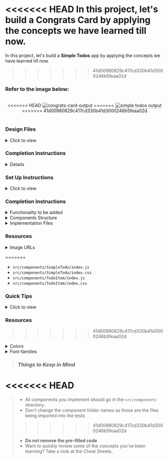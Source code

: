 <<<<<<< HEAD
In this project, let's build a **Congrats Card** by applying the concepts we have learned till now.
=======
In this project, let's build a **Simple Todos** app by applying the concepts we have learned till now.
>>>>>>> 41d00980829c417cd330b41d3000246b5feaa02d

### Refer to the image below:

<br/>
<div style="text-align: center;">
<<<<<<< HEAD
<img src="https://assets.ccbp.in/frontend/content/react-js/congrats-card-lg-output-img.png" alt="congrats-card-output" style="max-width:70%;box-shadow:0 2.8px 2.2px rgba(0, 0, 0, 0.12)">
=======
    <img src="https://assets.ccbp.in/frontend/content/react-js/simple-todos-output.gif" alt="simple todos output" style="max-width:70%;box-shadow:0 2.8px 2.2px rgba(0, 0, 0, 0.12)">
>>>>>>> 41d00980829c417cd330b41d3000246b5feaa02d
</div>
<br/>

### Design Files

<details>
<summary>Click to view</summary>

<<<<<<< HEAD
- [Extra Small (Size < 576px), Small (Size >= 576px)](https://assets.ccbp.in/frontend/content/react-js/congrats-card-sm-output-img.png)
- [Medium (Size >= 768px), Large (Size >= 992px) and Extra Large (Size >= 1200px)](https://assets.ccbp.in/frontend/content/react-js/congrats-card-lg-output-img.png)

</details>

### Completion Instructions

<details>
=======
- [Extra Small (Size < 576px) and Small (Size >= 576px)](https://assets.ccbp.in/frontend/content/react-js/simple-todos-sm-output-v2.png)
- [Medium (Size >= 768px), Large (Size >= 992px) and Extra Large (Size >= 1200px)](https://assets.ccbp.in/frontend/content/react-js/simple-todos-lg-output-v2.png)

</details>

### Set Up Instructions

<details>
<summary>Click to view</summary>

- Download dependencies by running `npm install`
- Start up the app using `npm start`
</details>

### Completion Instructions

<details>
<summary>Functionality to be added</summary>
<br/>

The app must have the following functionalities

- Initially, the list of given todos should be displayed with a delete button for each todo
- When **Delete** button of a todo is clicked, then the respective todo should be deleted
- The `SimpleTodos` will consist of the `initialTodosList`. It consists of a list of todo objects with the following properties in each todo object

  |  Key  | Data Type |
  | :---: | :-------: |
  |  id   |  Number   |
  | title |  String   |

</details>

<details>
<summary>Components Structure</summary>

<br/>
<div style="text-align: center;">
    <img src="https://assets.ccbp.in/frontend/content/react-js/simple-todos-component-structure.png" alt="simple todos component structure" style="max-width:100%;box-shadow:0 2.8px 2.2px rgba(0, 0, 0, 0.12)">
</div>
<br/>

</details>

<details>
>>>>>>> 41d00980829c417cd330b41d3000246b5feaa02d
<summary>Implementation Files</summary>
<br/>

Use these files to complete the implementation:

<<<<<<< HEAD
- `index.js`
- `index.css`
</details>

### Resources

<details>
<summary>Image URLs</summary>

- [https://assets.ccbp.in/frontend/react-js/congrats-card-bg.png](https://assets.ccbp.in/frontend/react-js/congrats-card-bg.png)
- [https://assets.ccbp.in/frontend/react-js/congrats-card-profile-img.png](https://assets.ccbp.in/frontend/react-js/congrats-card-profile-img.png)
- [https://assets.ccbp.in/frontend/react-js/congrats-card-watch-img.png](https://assets.ccbp.in/frontend/react-js/congrats-card-watch-img.png)
</details>

=======
- `src/components/SimpleTodo/index.js`
- `src/components/SimpleTodo/index.css`
- `src/components/TodoItem/index.js`
- `src/components/TodoItem/index.css`
</details>

### Quick Tips

<details>
<summary>Click to view</summary>
<br>

- You can use the `cursor` CSS property to specify the mouse cursor to be displayed when pointing over an element

  ```
    cursor: pointer;
  ```

  <br/>
   <img src="https://assets.ccbp.in/frontend/content/react-js/cursor-pointer-img.png" alt="cursor pointer" style="width:100px" />

- You can use the below `outline` CSS property for buttons and input elements to remove the highlighting when the elements are clicked

  ```
    outline: none;
  ```

</details>

### Resources

>>>>>>> 41d00980829c417cd330b41d3000246b5feaa02d
<details>
<summary>Colors</summary>

<br/>

<<<<<<< HEAD
<div style="background-color: #0f172a; width: 150px; padding: 10px; color: white">Hex: #0f172a</div>
<div style="background-color: #cffafe; width: 150px; padding: 10px; color: black">Hex: #cffafe</div>
<div style="background-color: #1e293b; width: 150px; padding: 10px; color: white">Hex: #1e293b</div>
=======
<div style="background-color: #ffc2a0; width: 150px; padding: 10px; color: black">Hex: #ffc2a0</div>
<div style="background-color: #ffffff; width: 150px; padding: 10px; color: black">Hex: #ffffff</div>
<div style="background-color: #ff8542; width: 150px; padding: 10px; color: white">Hex: #ff8542</div>
<div style="background-color: #000000; width: 150px; padding: 10px; color: white">Hex: #000000</div>
<div style="background-color: #ff0b37; width: 150px; padding: 10px; color: white">Hex: #ff0b37</div>
>>>>>>> 41d00980829c417cd330b41d3000246b5feaa02d

</details>

<details>
<summary>Font-families</summary>

- Roboto

</details>

> ### _Things to Keep in Mind_
>
<<<<<<< HEAD
=======
> - All components you implement should go in the `src/components` directory.
> - Don't change the component folder names as those are the files being imported into the tests.
>>>>>>> 41d00980829c417cd330b41d3000246b5feaa02d
> - **Do not remove the pre-filled code**
> - Want to quickly review some of the concepts you’ve been learning? Take a look at the Cheat Sheets.
